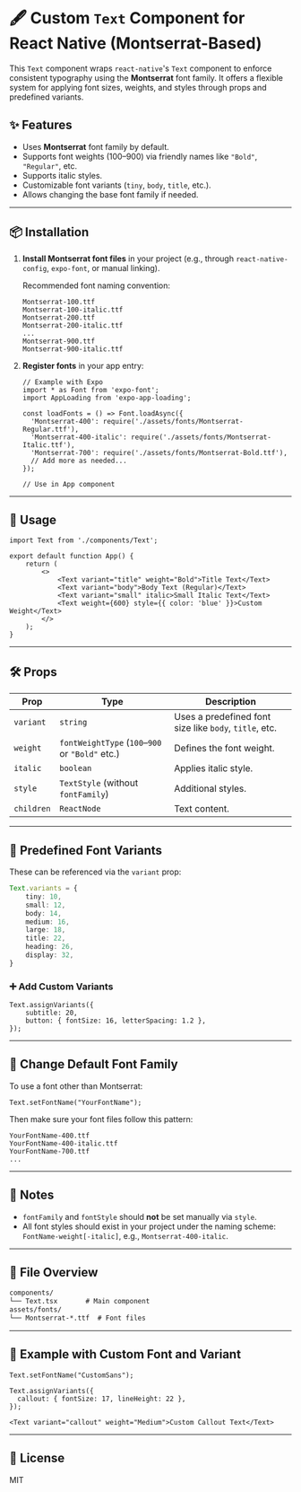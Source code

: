 # 🖋️ Custom `Text` Component for React Native (Montserrat-Based)

This `Text` component wraps `react-native`'s `Text` component to enforce consistent typography using the **Montserrat** font family. It offers a flexible system for applying font sizes, weights, and styles through props and predefined variants.

## ✨ Features

- Uses **Montserrat** font family by default.
- Supports font weights (100–900) via friendly names like `"Bold"`, `"Regular"`, etc.
- Supports italic styles.
- Customizable font variants (`tiny`, `body`, `title`, etc.).
- Allows changing the base font family if needed.

---

## 📦 Installation

1. **Install Montserrat font files** in your project (e.g., through `react-native-config`, `expo-font`, or manual linking).

    Recommended font naming convention:
    ```
    Montserrat-100.ttf
    Montserrat-100-italic.ttf
    Montserrat-200.ttf
    Montserrat-200-italic.ttf
    ...
    Montserrat-900.ttf
    Montserrat-900-italic.ttf
    ```

2. **Register fonts** in your app entry:

    ```tsx
    // Example with Expo
    import * as Font from 'expo-font';
    import AppLoading from 'expo-app-loading';

    const loadFonts = () => Font.loadAsync({
      'Montserrat-400': require('./assets/fonts/Montserrat-Regular.ttf'),
      'Montserrat-400-italic': require('./assets/fonts/Montserrat-Italic.ttf'),
      'Montserrat-700': require('./assets/fonts/Montserrat-Bold.ttf'),
      // Add more as needed...
    });

    // Use in App component
    ```

---

## 🧩 Usage

```tsx
import Text from './components/Text';

export default function App() {
    return (
        <>
            <Text variant="title" weight="Bold">Title Text</Text>
            <Text variant="body">Body Text (Regular)</Text>
            <Text variant="small" italic>Small Italic Text</Text>
            <Text weight={600} style={{ color: 'blue' }}>Custom Weight</Text>
        </>
    );
}
```

---

## 🛠 Props

| Prop     | Type                              | Description |
|----------|-----------------------------------|-------------|
| `variant`| `string`                          | Uses a predefined font size like `body`, `title`, etc. |
| `weight` | `fontWeightType` (`100`–`900` or `"Bold"` etc.) | Defines the font weight. |
| `italic` | `boolean`                         | Applies italic style. |
| `style`  | `TextStyle` (without `fontFamily`) | Additional styles. |
| `children` | `ReactNode`                     | Text content. |

---

## 🎨 Predefined Font Variants

These can be referenced via the `variant` prop:

```ts
Text.variants = {
    tiny: 10,
    small: 12,
    body: 14,
    medium: 16,
    large: 18,
    title: 22,
    heading: 26,
    display: 32,
}
```

### ➕ Add Custom Variants

```tsx
Text.assignVariants({
    subtitle: 20,
    button: { fontSize: 16, letterSpacing: 1.2 },
});
```

---

## 🧬 Change Default Font Family

To use a font other than Montserrat:

```tsx
Text.setFontName("YourFontName");
```

Then make sure your font files follow this pattern:
```
YourFontName-400.ttf
YourFontName-400-italic.ttf
YourFontName-700.ttf
...
```

---

## 📝 Notes

- `fontFamily` and `fontStyle` should **not** be set manually via `style`.
- All font styles should exist in your project under the naming scheme:  
  `FontName-weight[-italic]`, e.g., `Montserrat-400-italic`.

---

## 📁 File Overview

```txt
components/
└── Text.tsx       # Main component
assets/fonts/
└── Montserrat-*.ttf  # Font files
```

---

## 🧪 Example with Custom Font and Variant

```tsx
Text.setFontName("CustomSans");

Text.assignVariants({
  callout: { fontSize: 17, lineHeight: 22 },
});
```

```tsx
<Text variant="callout" weight="Medium">Custom Callout Text</Text>
```

---

## 📄 License

MIT
